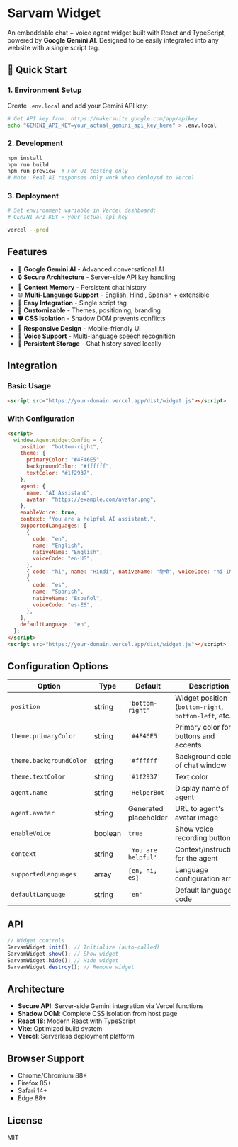 # Sarvam Widget

An embeddable chat + voice agent widget built with React and TypeScript, powered by **Google Gemini AI**. Designed to be easily integrated into any website with a single script tag.

## 🚀 Quick Start

### 1. Environment Setup

Create `.env.local` and add your Gemini API key:

```bash
# Get API key from: https://makersuite.google.com/app/apikey
echo "GEMINI_API_KEY=your_actual_gemini_api_key_here" > .env.local
```

### 2. Development

```bash
npm install
npm run build
npm run preview  # For UI testing only
# Note: Real AI responses only work when deployed to Vercel
```

### 3. Deployment

```bash
# Set environment variable in Vercel dashboard:
# GEMINI_API_KEY = your_actual_api_key

vercel --prod
```

## Features

- 🤖 **Google Gemini AI** - Advanced conversational AI
- 🔒 **Secure Architecture** - Server-side API key handling
- 🧠 **Context Memory** - Persistent chat history
- 🌐 **Multi-Language Support** - English, Hindi, Spanish + extensible
- 🚀 **Easy Integration** - Single script tag
- 🎨 **Customizable** - Themes, positioning, branding
- 🛡️ **CSS Isolation** - Shadow DOM prevents conflicts
- 📱 **Responsive Design** - Mobile-friendly UI
- 🎤 **Voice Support** - Multi-language speech recognition
- 💾 **Persistent Storage** - Chat history saved locally

## Integration

### Basic Usage

```html
<script src="https://your-domain.vercel.app/dist/widget.js"></script>
```

### With Configuration

```html
<script>
  window.AgentWidgetConfig = {
    position: "bottom-right",
    theme: {
      primaryColor: "#4F46E5",
      backgroundColor: "#ffffff",
      textColor: "#1f2937",
    },
    agent: {
      name: "AI Assistant",
      avatar: "https://example.com/avatar.png",
    },
    enableVoice: true,
    context: "You are a helpful AI assistant.",
    supportedLanguages: [
      {
        code: "en",
        name: "English",
        nativeName: "English",
        voiceCode: "en-US",
      },
      { code: "hi", name: "Hindi", nativeName: "हिन्दी", voiceCode: "hi-IN" },
      {
        code: "es",
        name: "Spanish",
        nativeName: "Español",
        voiceCode: "es-ES",
      },
    ],
    defaultLanguage: "en",
  };
</script>
<script src="https://your-domain.vercel.app/dist/widget.js"></script>
```

## Configuration Options

| Option                  | Type    | Default               | Description                                           |
| ----------------------- | ------- | --------------------- | ----------------------------------------------------- |
| `position`              | string  | `'bottom-right'`      | Widget position (`bottom-right`, `bottom-left`, etc.) |
| `theme.primaryColor`    | string  | `'#4F46E5'`           | Primary color for buttons and accents                 |
| `theme.backgroundColor` | string  | `'#ffffff'`           | Background color of chat window                       |
| `theme.textColor`       | string  | `'#1f2937'`           | Text color                                            |
| `agent.name`            | string  | `'HelperBot'`         | Display name of the agent                             |
| `agent.avatar`          | string  | Generated placeholder | URL to agent's avatar image                           |
| `enableVoice`           | boolean | `true`                | Show voice recording button                           |
| `context`               | string  | `'You are helpful'`   | Context/instructions for the agent                    |
| `supportedLanguages`    | array   | `[en, hi, es]`        | Language configuration array                          |
| `defaultLanguage`       | string  | `'en'`                | Default language code                                 |

## API

```javascript
// Widget controls
SarvamWidget.init(); // Initialize (auto-called)
SarvamWidget.show(); // Show widget
SarvamWidget.hide(); // Hide widget
SarvamWidget.destroy(); // Remove widget
```

## Architecture

- **Secure API**: Server-side Gemini integration via Vercel functions
- **Shadow DOM**: Complete CSS isolation from host page
- **React 18**: Modern React with TypeScript
- **Vite**: Optimized build system
- **Vercel**: Serverless deployment platform

## Browser Support

- Chrome/Chromium 88+
- Firefox 85+
- Safari 14+
- Edge 88+

## License

MIT
